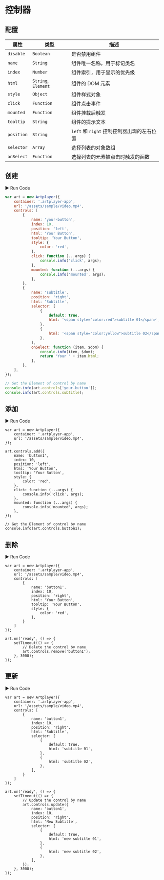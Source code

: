 # 控制器

## 配置

| 属性       | 类型                | 描述                                       |
| ---------- | ------------------- | ------------------------------------------ |
| `disable`  | `Boolean`           | 是否禁用组件                               |
| `name`     | `String`            | 组件唯一名称，用于标记类名                 |
| `index`    | `Number`            | 组件索引，用于显示的优先级                 |
| `html`     | `String`, `Element` | 组件的 DOM 元素                            |
| `style`    | `Object`            | 组件样式对象                               |
| `click`    | `Function`          | 组件点击事件                               |
| `mounted`  | `Function`          | 组件挂载后触发                             |
| `tooltip`  | `String`            | 组件的提示文本                             |
| `position` | `String`            | `left` 和 `right` 控制控制器出现的左右位置 |
| `selector` | `Array`             | 选择列表的对象数组                         |
| `onSelect` | `Function`          | 选择列表的元素被点击时触发的函数           |

## 创建

<div className="run-code">▶ Run Code</div>

```js
var art = new Artplayer({
    container: '.artplayer-app',
    url: '/assets/sample/video.mp4',
    controls: [
        {
            name: 'your-button',
            index: 10,
            position: 'left',
            html: 'Your Button',
            tooltip: 'Your Button',
            style: {
                color: 'red',
            },
            click: function (...args) {
                console.info('click', args);
            },
            mounted: function (...args) {
                console.info('mounted', args);
            },
        },
        {
            name: 'subtitle',
            position: 'right',
            html: 'Subtitle',
            selector: [
                {
                    default: true,
                    html: '<span style="color:red">subtitle 01</span>',
                },
                {
                    html: '<span style="color:yellow">subtitle 02</span>',
                },
            ],
            onSelect: function (item, $dom) {
                console.info(item, $dom);
                return 'Your ' + item.html;
            },
        },
    ],
});

// Get the Element of control by name
console.info(art.controls['your-button']);
console.info(art.controls.subtitle);
```

## 添加

<div className="run-code">▶ Run Code</div>

```js{6-21}
var art = new Artplayer({
    container: '.artplayer-app',
    url: '/assets/sample/video.mp4',
});

art.controls.add({
    name: 'button1',
    index: 10,
    position: 'left',
    html: 'Your Button',
    tooltip: 'Your Button',
    style: {
        color: 'red',
    },
    click: function (...args) {
        console.info('click', args);
    },
    mounted: function (...args) {
        console.info('mounted', args);
    },
});

// Get the Element of control by name
console.info(art.controls.button1);
```

## 删除

<div className="run-code">▶ Run Code</div>

```js{21}
var art = new Artplayer({
    container: '.artplayer-app',
    url: '/assets/sample/video.mp4',
    controls: [
        {
            name: 'button1',
            index: 10,
            position: 'right',
            html: 'Your Button',
            tooltip: 'Your Button',
            style: {
                color: 'red',
            },
        }
    ]
});

art.on('ready', () => {
    setTimeout(() => {
        // Delete the control by name
        art.controls.remove('button1');
    }, 3000);
});
```

## 更新

<div className="run-code">▶ Run Code</div>

```js{26-40}
var art = new Artplayer({
    container: '.artplayer-app',
    url: '/assets/sample/video.mp4',
    controls: [
        {
            name: 'button1',
            index: 10,
            position: 'right',
            html: 'Subtitle',
            selector: [
                {
                    default: true,
                    html: 'subtitle 01',
                },
                {
                    html: 'subtitle 02',
                },
            ],
        }
    ]
});

art.on('ready', () => {
    setTimeout(() => {
        // Update the control by name
        art.controls.update({
            name: 'button1',
            index: 10,
            position: 'right',
            html: 'New Subtitle',
            selector: [
                {
                    default: true,
                    html: 'new subtitle 01',
                },
                {
                    html: 'new subtitle 02',
                },
            ],
        });
    }, 3000);
});
```